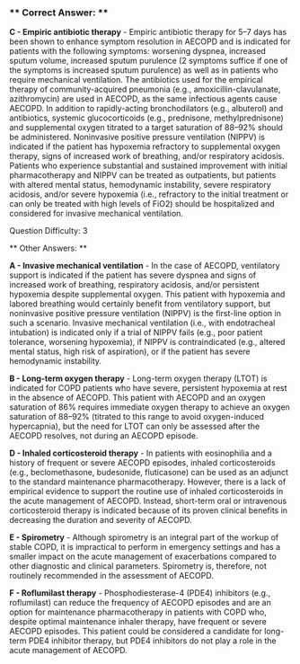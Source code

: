 ### ** Correct Answer: **

**C - Empiric antibiotic therapy** - Empiric antibiotic therapy for 5–7 days has been shown to enhance symptom resolution in AECOPD and is indicated for patients with the following symptoms: worsening dyspnea, increased sputum volume, increased sputum purulence (2 symptoms suffice if one of the symptoms is increased sputum purulence) as well as in patients who require mechanical ventilation. The antibiotics used for the empirical therapy of community-acquired pneumonia (e.g., amoxicillin-clavulanate, azithromycin) are used in AECOPD, as the same infectious agents cause AECOPD. In addition to rapidly-acting bronchodilators (e.g., albuterol) and antibiotics, systemic glucocorticoids (e.g., prednisone, methylprednisone) and supplemental oxygen titrated to a target saturation of 88–92% should be administered. Noninvasive positive pressure ventilation (NIPPV) is indicated if the patient has hypoxemia refractory to supplemental oxygen therapy, signs of increased work of breathing, and/or respiratory acidosis. Patients who experience substantial and sustained improvement with initial pharmacotherapy and NIPPV can be treated as outpatients, but patients with altered mental status, hemodynamic instability, severe respiratory acidosis, and/or severe hypoxemia (i.e., refractory to the initial treatment or can only be treated with high levels of FiO2) should be hospitalized and considered for invasive mechanical ventilation.

Question Difficulty: 3

** Other Answers: **

**A - Invasive mechanical ventilation** - In the case of AECOPD, ventilatory support is indicated if the patient has severe dyspnea and signs of increased work of breathing, respiratory acidosis, and/or persistent hypoxemia despite supplemental oxygen. This patient with hypoxemia and labored breathing would certainly benefit from ventilatory support, but noninvasive positive pressure ventilation (NIPPV) is the first-line option in such a scenario. Invasive mechanical ventilation (i.e., with endotracheal intubation) is indicated only if a trial of NIPPV fails (e.g., poor patient tolerance, worsening hypoxemia), if NIPPV is contraindicated (e.g., altered mental status, high risk of aspiration), or if the patient has severe hemodynamic instability.

**B - Long-term oxygen therapy** - Long-term oxygen therapy (LTOT) is indicated for COPD patients who have severe, persistent hypoxemia at rest in the absence of AECOPD. This patient with AECOPD and an oxygen saturation of 86% requires immediate oxygen therapy to achieve an oxygen saturation of 88–92% (titrated to this range to avoid oxygen-induced hypercapnia), but the need for LTOT can only be assessed after the AECOPD resolves, not during an AECOPD episode.

**D - Inhaled corticosteroid therapy** - In patients with eosinophilia and a history of frequent or severe AECOPD episodes, inhaled corticosteroids (e.g., beclomethasone, budesonide, fluticasone) can be used as an adjunct to the standard maintenance pharmacotherapy. However, there is a lack of empirical evidence to support the routine use of inhaled corticosteroids in the acute management of AECOPD. Instead, short-term oral or intravenous corticosteroid therapy is indicated because of its proven clinical benefits in decreasing the duration and severity of AECOPD.

**E - Spirometry** - Although spirometry is an integral part of the workup of stable COPD, it is impractical to perform in emergency settings and has a smaller impact on the acute management of exacerbations compared to other diagnostic and clinical parameters. Spirometry is, therefore, not routinely recommended in the assessment of AECOPD.

**F - Roflumilast therapy** - Phosphodiesterase-4 (PDE4) inhibitors (e.g., roflumilast) can reduce the frequency of AECOPD episodes and are an option for maintenance pharmacotherapy in patients with COPD who, despite optimal maintenance inhaler therapy, have frequent or severe AECOPD episodes. This patient could be considered a candidate for long-term PDE4 inhibitor therapy, but PDE4 inhibitors do not play a role in the acute management of AECOPD.

